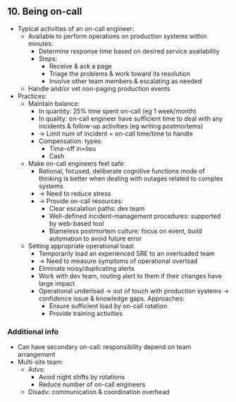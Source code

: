 ## 10. Being on-call
- Typical activities of an on-call engineer:
  - Available to perform operations on production systems within minutes:
    - Determine response time based on desired service availability
    - Steps:
      - Receive & ack a page
      - Triage the problems & work toward its resolution
      - Involve other team members & escalating as needed
  - Handle and/or vet non-paging production events
- Practices:
  - Maintain balance:
    - In quantity: 25% time spent on-call (eg 1 week/month)
    - In quality: on-call engineer have sufficient time to deal with any incidents & follow-up activities
    (eg writing postmortems)
    - -> Limit num of incident = on-call time/time to handle
    - Compensation: types:
      - Time-off in=lieu
      - Cash
  - Make on-call engineers feel safe:
    - Rational, focused, deliberate cognitive functions mode of thinking is better
    when dealing with outages related to complex systems
    - -> Need to reduce stress
    - -> Provide on-call resources:
      - Clear escalation paths: dev team
      - Well-defined incident-management procedures: supported by web-based tool
      - Blameless postmortem culture: focus on event, build automation to avoid future error
  - Setting appropriate operational load:
    - Temporarily load an experienced SRE to an overloaded team
    - -> Need to measure symptoms of operational overload
    - Eliminate noisy/duplicating alerts
    - Work with dev team, routing alert to them if their changes have large impact
    - Operational underload -> out of touch with production systems -> confidence issue & knowledge gaps. Approaches:
      - Ensure sufficient load by on-call rotation
      - Provide training activities
### Additional info
- Can have secondary on-call: responsibility depend on team arrangement
- Multi-site team:
  - Advs:
    - Avoid night shifts by rotations
    - Reduce number of on-call engineers
  - Disadv: communication & coordination overhead